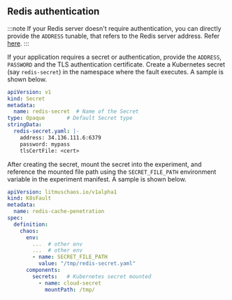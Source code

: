 ## Redis authentication
:::note
If your Redis server doesn't require authentication, you can directly provide the `ADDRESS` tunable, that refers to the Redis server address. Refer [here](#optional-tunables).
:::

If your application requires a secret or authentication, provide the `ADDRESS`, `PASSWORD` and the TLS authentication certificate. Create a Kubernetes secret (say `redis-secret`) in the namespace where the fault executes. A sample is shown below.

```yaml
apiVersion: v1
kind: Secret
metadata:
  name: redis-secret  # Name of the Secret
type: Opaque       # Default Secret type
stringData:
  redis-secret.yaml: |-
    address: 34.136.111.6:6379
    password: mypass
    tlsCertFile: <cert>
```

After creating the secret, mount the secret into the experiment, and reference the mounted file path using the `SECRET_FILE_PATH` environment variable in the experiment manifest. A sample is shown below.

```yaml
apiVersion: litmuschaos.io/v1alpha1
kind: K8sFault
metadata:
  name: redis-cache-penetration
spec:
  definition:
    chaos:
      env:
        ...  # other env
        ...  # other env
        - name: SECRET_FILE_PATH
          value: "/tmp/redis-secret.yaml"
      components:
        secrets:   # Kubernetes secret mounted
          - name: cloud-secret
            mountPath: /tmp/
```
